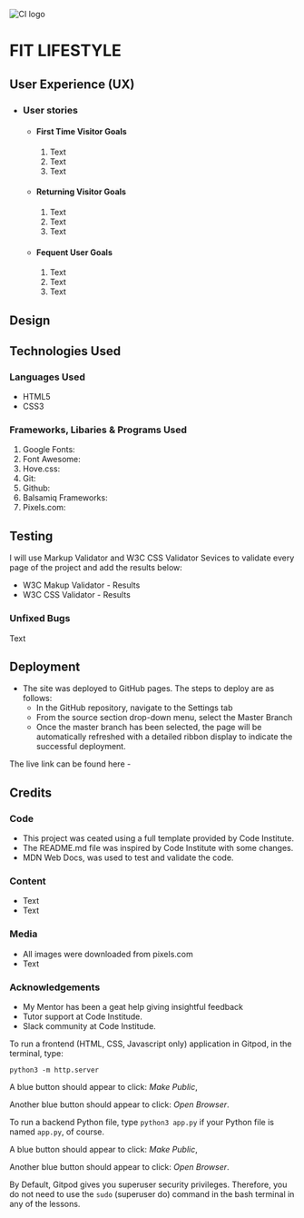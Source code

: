 ![CI logo](https://codeinstitute.s3.amazonaws.com/fullstack/ci_logo_small.png)

# FIT LIFESTYLE

## User Experience (UX)

- ### User stories
    - #### First Time Visitor Goals
        1. Text
        2. Text
        3. Text

    - #### Returning Visitor Goals
        1. Text
        2. Text
        3. Text

    - #### Fequent User Goals
        1. Text
        2. Text
        3. Text

## Design
## Technologies Used

### Languages Used
 - HTML5
 - CSS3

 ### Frameworks, Libaries & Programs Used
 1. Google Fonts:
 2. Font Awesome:
 3. Hove.css:
 4. Git:
 5. Github:
 6. Balsamiq Frameworks:
 7. Pixels.com:

## Testing
I will use Markup Validator and W3C CSS Validator Sevices to validate every page of the project and add the results below:
 - W3C Makup Validator - Results
 - W3C CSS Validator - Results

### Unfixed Bugs
Text

## Deployment
 - The site was deployed to GitHub pages. The steps to deploy are as follows:
   - In the GitHub repository, navigate to the Settings tab
   - From the source section drop-down menu, select the Master Branch
   - Once the master branch has been selected, the page will be automatically refreshed with a detailed ribbon display to indicate the successful deployment.

The live link can be found here - 

## Credits
### Code
   - This project was ceated using a full template provided by Code Institute.
   - The README.md file was inspired by Code Institute with some changes.
   - MDN Web Docs, was used to test and validate the code.

### Content
   - Text
   - Text

### Media
   - All images were downloaded from pixels.com
   - Text

### Acknowledgements
   - My Mentor has been a geat help giving insightful feedback
   - Tutor support at Code Institude.
   - Slack community at Code Institude.


To run a frontend (HTML, CSS, Javascript only) application in Gitpod, in the terminal, type:

`python3 -m http.server`

A blue button should appear to click: _Make Public_,

Another blue button should appear to click: _Open Browser_.

To run a backend Python file, type `python3 app.py` if your Python file is named `app.py`, of course.

A blue button should appear to click: _Make Public_,

Another blue button should appear to click: _Open Browser_.

By Default, Gitpod gives you superuser security privileges. Therefore, you do not need to use the `sudo` (superuser do) command in the bash terminal in any of the lessons.